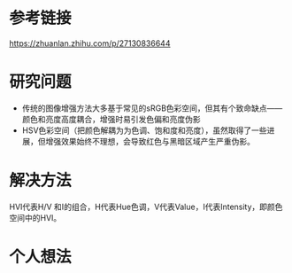 # 参考链接

https://zhuanlan.zhihu.com/p/27130836644

# 研究问题

- 传统的图像增强方法大多基于常见的sRGB色彩空间，但其有个致命缺点——颜色和亮度高度耦合，增强时易引发色偏和亮度伪影
- HSV色彩空间（把颜色解耦为为色调、饱和度和亮度），虽然取得了一些进展，但增强效果始终不理想，会导致红色与黑暗区域产生严重伪影。


# 解决方法

HVI代表H/V 和I的组合，H代表Hue色调，V代表Value，I代表Intensity，即颜色空间中的HVI。

# 个人想法

